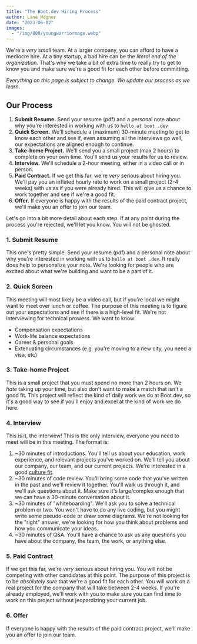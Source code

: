 ```yaml
---
title: "The Boot.dev Hiring Process"
author: Lane Wagner
date: "2023-06-02"
images:
  - "/img/800/youngwarriormage.webp"
---
```


We're a *very small* team. At a larger company, you can afford to have a mediocre hire. At a tiny startup, a bad hire can be the *literal end of the organization*. That's why we take a bit of extra time to really try to get to know you and make sure we're a good fit for each other before committing.

*Everything on this page is subject to change. We update our process as we learn.*

## Our Process

1. **Submit Resume.** Send your resume (pdf) and a personal note about why you're interested in working with us to `hello at boot .dev`
2. **Quick Screen.** We'll schedule a (maximum) 30-minute meeting to get to know each other and see if, even assuming all the interviews go well, our expectations are aligned enough to continue.
3. **Take-home Project.** We'll send you a small project (max 2 hours) to complete on your own time. You'll send us your results for us to review.
4. **Interview.** We'll schedule a 2-hour meeting, either in a video call or in person.
5. **Paid Contract.** If we get this far, we're *very* serious about hiring you. We'll pay you an inflated hourly rate to work on a small project (2-4 weeks) with us as if you were already hired. This will give us a chance to work together and see if we're a good fit.
6. **Offer.** If everyone is happy with the results of the paid contract project, we'll make you an offer to join our team.

Let's go into a bit more detail about each step. If at any point during the process you're rejected, we'll let you know. You will not be ghosted.

### 1. Submit Resume

This one's pretty simple. Send your resume (pdf) and a personal note about why you're interested in working with us to `hello at boot .dev`. It really does help to personalize your note. We're looking for people who are excited about what we're building and want to be a part of it.

### 2. Quick Screen

This meeting will most likely be a video call, but if you're local we might want to meet over lunch or coffee. The purpose of this meeting is to figure out your expectations and see if there is a high-level fit. We're not interviewing for technical prowess. We want to know:

* Compensation expectations
* Work-life balance expectations
* Career & personal goals
* Extenuating circumstances (e.g. you're moving to a new city, you need a visa, etc)

### 3. Take-home Project

This is a small project that you must spend no more than 2 hours on. We *hate* taking up your time, but also don't want to make a match that isn't a good fit. This project will reflect the kind of daily work we do at Boot.dev, so it's a good way to see if you'll enjoy and excel at the kind of work we do here.

### 4. Interview

This is it, the interview! This is the only interview, everyone you need to meet will be in this meeting. The format is:

1. ~30 minutes of introductions. You'll tell us about your education, work experience, and relevant projects you've worked on. We'll tell you about our company, our team, and our current projects. We're interested in a good [culture fit](/wiki/team-culture/).
2. ~30 minutes of code review. You'll bring some code that you've written in the past and we'll review it together. You'll walk us through it, and we'll ask questions about it. Make sure it's large/complex enough that we can have a 30-minute conversation about it.
3. ~30 minutes of "whiteboarding". We'll ask you to solve a technical problem or two. You won't have to do any live coding, but you might write some pseudo-code or draw some diagrams. We're not looking for the "right" answer, we're looking for how you think about problems and how you communicate your ideas.
4. ~30 minutes of Q&A. You'll have a chance to ask us any questions you have about the company, the team, the work, or anything else.

### 5. Paid Contract

If we get this far, we're *very* serious about hiring you. You will not be competing with other candidates at this point. The purpose of this project is to be *absolutely sure* that we're a good fit for each other. You will work on a real project for the company that will take between 2-4 weeks. If you're already employed, we'll work with you to make sure you can find time to work on this project without jeopardizing your current job.

### 6. Offer

If everyone is happy with the results of the paid contract project, we'll make you an offer to join our team.
